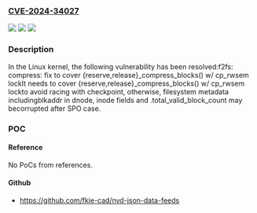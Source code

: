 ### [CVE-2024-34027](https://cve.mitre.org/cgi-bin/cvename.cgi?name=CVE-2024-34027)
![](https://img.shields.io/static/v1?label=Product&message=Linux&color=blue)
![](https://img.shields.io/static/v1?label=Version&message=c75488fb4d82%3C%20a6e1f7744e9b%20&color=brighgreen)
![](https://img.shields.io/static/v1?label=Vulnerability&message=n%2Fa&color=brighgreen)

### Description

In the Linux kernel, the following vulnerability has been resolved:f2fs: compress: fix to cover {reserve,release}_compress_blocks() w/ cp_rwsem lockIt needs to cover {reserve,release}_compress_blocks() w/ cp_rwsem lockto avoid racing with checkpoint, otherwise, filesystem metadata includingblkaddr in dnode, inode fields and .total_valid_block_count may becorrupted after SPO case.

### POC

#### Reference
No PoCs from references.

#### Github
- https://github.com/fkie-cad/nvd-json-data-feeds

